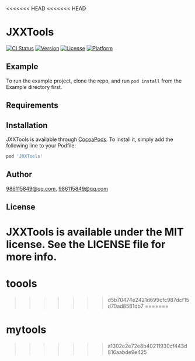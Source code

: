 <<<<<<< HEAD
<<<<<<< HEAD
# JXXTools

[![CI Status](https://img.shields.io/travis/986115849@qq.com/JXXTools.svg?style=flat)](https://travis-ci.org/986115849@qq.com/JXXTools)
[![Version](https://img.shields.io/cocoapods/v/JXXTools.svg?style=flat)](https://cocoapods.org/pods/JXXTools)
[![License](https://img.shields.io/cocoapods/l/JXXTools.svg?style=flat)](https://cocoapods.org/pods/JXXTools)
[![Platform](https://img.shields.io/cocoapods/p/JXXTools.svg?style=flat)](https://cocoapods.org/pods/JXXTools)

## Example

To run the example project, clone the repo, and run `pod install` from the Example directory first.

## Requirements

## Installation

JXXTools is available through [CocoaPods](https://cocoapods.org). To install
it, simply add the following line to your Podfile:

```ruby
pod 'JXXTools'
```

## Author

986115849@qq.com, 986115849@qq.com

## License

JXXTools is available under the MIT license. See the LICENSE file for more info.
=======
# toools
>>>>>>> d5b70474e2421d699cfc987dcf15d70ad8581db7
=======
# mytools
>>>>>>> a1302e2e72e8b40211930cf443d816aabde9e425
